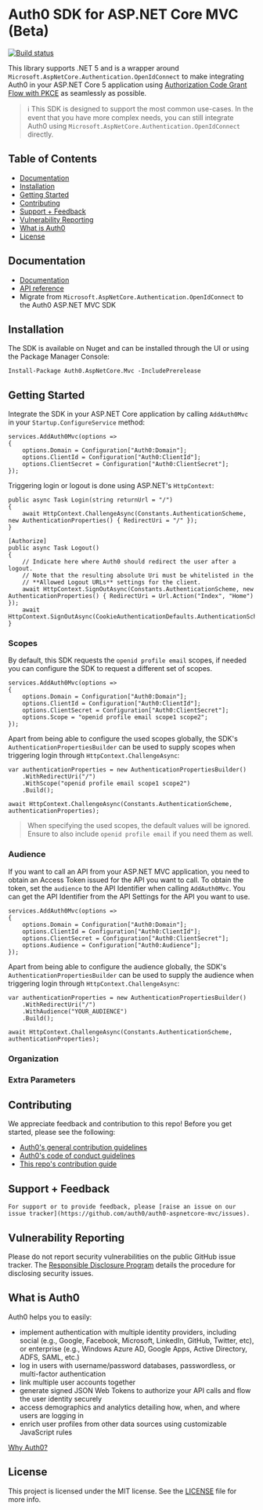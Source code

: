 # Auth0 SDK for ASP.NET Core MVC (Beta)
[![Build status](https://dev.azure.com/Auth0SDK/Auth0.AspNetCore.Mvc/_apis/build/status/Auth0.AspNetCore.MVC)](https://dev.azure.com/Auth0SDK/Auth0.AspNetCore.Mvc/_build/latest?definitionId=8)

This library supports .NET 5 and is a wrapper around `Microsoft.AspNetCore.Authentication.OpenIdConnect` to make integrating Auth0 in your ASP.NET Core 5 application using [Authorization Code Grant Flow with PKCE](https://auth0.com/docs/api-auth/tutorials/authorization-code-grant-pkce) as seamlessly as possible.

> :information_source: This SDK is designed to support the most common use-cases. In the event that you have more complex needs, you can still integrate Auth0 using `Microsoft.AspNetCore.Authentication.OpenIdConnect` directly.

## Table of Contents

- [Documentation](#documentation)
- [Installation](#installation)
- [Getting Started](#getting-started)
- [Contributing](#contributing)
- [Support + Feedback](#support--feedback)
- [Vulnerability Reporting](#vulnerability-reporting)
- [What is Auth0](#what-is-auth0)
- [License](#license)

## Documentation

- [Documentation](https://auth0.com/docs/libraries/auth0-spa-js)
- [API reference](https://auth0.github.io/auth0-spa-js/)
- Migrate from `Microsoft.AspNetCore.Authentication.OpenIdConnect` to the Auth0 ASP.NET MVC SDK

## Installation

The SDK is available on Nuget and can be installed through the UI or using the Package Manager Console:

```
Install-Package Auth0.AspNetCore.Mvc -IncludePrerelease
```

## Getting Started

Integrate the SDK in your ASP.NET Core application by calling `AddAuth0Mvc` in your `Startup.ConfigureService` method:

```
services.AddAuth0Mvc(options =>
{
    options.Domain = Configuration["Auth0:Domain"];
    options.ClientId = Configuration["Auth0:ClientId"];
    options.ClientSecret = Configuration["Auth0:ClientSecret"];
});
```

Triggering login or logout is done using ASP.NET's `HttpContext`:

```
public async Task Login(string returnUrl = "/")
{
    await HttpContext.ChallengeAsync(Constants.AuthenticationScheme, new AuthenticationProperties() { RedirectUri = "/" });
}

[Authorize]
public async Task Logout()
{
    // Indicate here where Auth0 should redirect the user after a logout.
    // Note that the resulting absolute Uri must be whitelisted in the
    // **Allowed Logout URLs** settings for the client.
    await HttpContext.SignOutAsync(Constants.AuthenticationScheme, new AuthenticationProperties() { RedirectUri = Url.Action("Index", "Home") });
    await HttpContext.SignOutAsync(CookieAuthenticationDefaults.AuthenticationScheme);
}
```

### Scopes

By default, this SDK requests the `openid profile email` scopes, if needed you can configure the SDK to request a different set of scopes.

```
services.AddAuth0Mvc(options =>
{
    options.Domain = Configuration["Auth0:Domain"];
    options.ClientId = Configuration["Auth0:ClientId"];
    options.ClientSecret = Configuration["Auth0:ClientSecret"];
    options.Scope = "openid profile email scope1 scope2";
});
```

Apart from being able to configure the used scopes globally, the SDK's `AuthenticationPropertiesBuilder` can be used to supply scopes when triggering login through `HttpContext.ChallengeAsync`:

```
var authenticationProperties = new AuthenticationPropertiesBuilder()
    .WithRedirectUri("/")
    .WithScope("openid profile email scope1 scope2")
    .Build();

await HttpContext.ChallengeAsync(Constants.AuthenticationScheme, authenticationProperties);
```

> When specifying the used scopes, the default values will be ignored. Ensure to also include `openid profile email` if you need them as well.

### Audience

If you want to call an API from your ASP.NET MVC application, you need to obtain an Access Token issued for the API you want to call. To obtain the token, set the `audience` to the API Identifier when calling `AddAuth0Mvc`. You can get the API Identifier from the API Settings for the API you want to use.

```
services.AddAuth0Mvc(options =>
{
    options.Domain = Configuration["Auth0:Domain"];
    options.ClientId = Configuration["Auth0:ClientId"];
    options.ClientSecret = Configuration["Auth0:ClientSecret"];
    options.Audience = Configuration["Auth0:Audience"];
});
```

Apart from being able to configure the audience globally, the SDK's `AuthenticationPropertiesBuilder` can be used to supply the audience when triggering login through `HttpContext.ChallengeAsync`:

```
var authenticationProperties = new AuthenticationPropertiesBuilder()
    .WithRedirectUri("/")
    .WithAudience("YOUR_AUDIENCE")
    .Build();

await HttpContext.ChallengeAsync(Constants.AuthenticationScheme, authenticationProperties);
```

### Organization

### Extra Parameters

## Contributing

We appreciate feedback and contribution to this repo! Before you get started, please see the following:

- [Auth0's general contribution guidelines](https://github.com/auth0/open-source-template/blob/master/GENERAL-CONTRIBUTING.md)
- [Auth0's code of conduct guidelines](https://github.com/auth0/open-source-template/blob/master/CODE-OF-CONDUCT.md)
- [This repo's contribution guide](https://github.com/auth0/auth0-spa-js/blob/main/CONTRIBUTING.md)

## Support + Feedback

```
For support or to provide feedback, please [raise an issue on our issue tracker](https://github.com/auth0/auth0-aspnetcore-mvc/issues).
```

## Vulnerability Reporting

Please do not report security vulnerabilities on the public GitHub issue tracker. The [Responsible Disclosure Program](https://auth0.com/whitehat) details the procedure for disclosing security issues.

## What is Auth0

Auth0 helps you to easily:

- implement authentication with multiple identity providers, including social (e.g., Google, Facebook, Microsoft, LinkedIn, GitHub, Twitter, etc), or enterprise (e.g., Windows Azure AD, Google Apps, Active Directory, ADFS, SAML, etc.)
- log in users with username/password databases, passwordless, or multi-factor authentication
- link multiple user accounts together
- generate signed JSON Web Tokens to authorize your API calls and flow the user identity securely
- access demographics and analytics detailing how, when, and where users are logging in
- enrich user profiles from other data sources using customizable JavaScript rules

[Why Auth0?](https://auth0.com/why-auth0)

## License

This project is licensed under the MIT license. See the [LICENSE](https://github.com/auth0/auth0-aspnetcore-mvc/blob/main/LICENSE) file for more info.